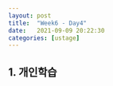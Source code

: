 ```yaml
---
layout: post
title:  "Week6 - Day4"
date:   2021-09-09 20:22:30
categories: [ustage]
---
```


## 1. 개인학습

